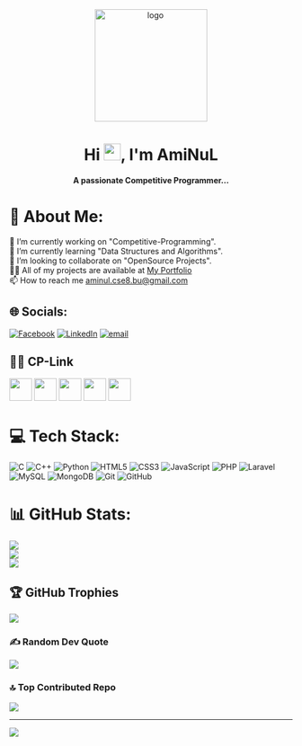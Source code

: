<div align="center">
  <a href="#">
    <img src="https://i.imgur.com/iXuL1HG.png" alt="logo" style="height: 200px; width: auto;">
  </a>
  <h1>Hi <img src="https://raw.githubusercontent.com/MartinHeinz/MartinHeinz/master/wave.gif" width="30px">, I'm AmiNuL</h1>
  <h4>A passionate Competitive Programmer...</h4>
</div>


# 💫 About Me:
🔭 I’m currently working on "Competitive-Programming".<br>🌱 I’m currently learning "Data Structures and Algorithms".<br>👯 I’m looking to collaborate on "OpenSource Projects".<br>👨‍💻 All of my projects are available at [My Portfolio]()<br>📫 How to reach me aminul.cse8.bu@gmail.com<br>


## 🌐 Socials:
[![Facebook](https://img.shields.io/badge/Facebook-%231877F2.svg?logo=Facebook&logoColor=white)](https://facebook.com/https://www.facebook.com/md.aminulislam.amin.72) [![LinkedIn](https://img.shields.io/badge/LinkedIn-%230077B5.svg?logo=linkedin&logoColor=white)](https://linkedin.com/in/https://www.linkedin.com/in/md-aminul-islam-amin-79360024a/) [![email](https://img.shields.io/badge/Email-D14836?logo=gmail&logoColor=white)](mailto:aminul.cse8.bu@gmail.com) 
## 🧑‍💻 CP-Link
 [<img src="https://img.shields.io/badge/AmiNul_72-151515?style=for-the-badge&logo=linkedin&logoColor=white" height=40>](https://www.linkedin.com/in/md-aminul-islam-amin-79360024a/) 
 [<img src="https://img.shields.io/badge/Codeforces-12100E?style=for-the-badge&logo=codeforces&logoColor=white" height=40>](https://codeforces.com/profile/AmiNuL72) 
 [<img src="https://img.shields.io/badge/LeeCode-12100E?style=for-the-badge&logo=leetcode&logoColor=white" height=40>](https://leetcode.com/u/AmiNuL_72/) 
 [<img src="https://img.shields.io/badge/Codechef-12100E?style=for-the-badge&logo=codechef&logoColor=white" height=40>](https://www.codechef.com/users/aminul_72) 
 [<img src="https://img.shields.io/badge/atcoder-12100E?style=for-the-badge&logo=atcoder&logoColor=white" height=40>](https://atcoder.jp/users/AmiNuL72) 

# 💻 Tech Stack:
![C](https://img.shields.io/badge/c-%2300599C.svg?style=for-the-badge&logo=c&logoColor=white) ![C++](https://img.shields.io/badge/c++-%2300599C.svg?style=for-the-badge&logo=c%2B%2B&logoColor=white) ![Python](https://img.shields.io/badge/python-3670A0?style=for-the-badge&logo=python&logoColor=ffdd54) ![HTML5](https://img.shields.io/badge/html5-%23E34F26.svg?style=for-the-badge&logo=html5&logoColor=white) ![CSS3](https://img.shields.io/badge/css3-%231572B6.svg?style=for-the-badge&logo=css3&logoColor=white) ![JavaScript](https://img.shields.io/badge/javascript-%23323330.svg?style=for-the-badge&logo=javascript&logoColor=%23F7DF1E) ![PHP](https://img.shields.io/badge/php-%23777BB4.svg?style=for-the-badge&logo=php&logoColor=white) ![Laravel](https://img.shields.io/badge/laravel-%23FF2D20.svg?style=for-the-badge&logo=laravel&logoColor=white) ![MySQL](https://img.shields.io/badge/mysql-4479A1.svg?style=for-the-badge&logo=mysql&logoColor=white) ![MongoDB](https://img.shields.io/badge/MongoDB-%234ea94b.svg?style=for-the-badge&logo=mongodb&logoColor=white) ![Git](https://img.shields.io/badge/git-%23F05033.svg?style=for-the-badge&logo=git&logoColor=white) ![GitHub](https://img.shields.io/badge/github-%23121011.svg?style=for-the-badge&logo=github&logoColor=white)
# 📊 GitHub Stats:
![](https://github-readme-stats.vercel.app/api?username=AmiNuL-72&theme=blue-green&hide_border=false&include_all_commits=false&count_private=false)<br/>
![](https://nirzak-streak-stats.vercel.app/?user=AmiNuL-72&theme=blue-green&hide_border=false)<br/>
![](https://github-readme-stats.vercel.app/api/top-langs/?username=AmiNuL-72&theme=blue-green&hide_border=false&include_all_commits=false&count_private=false&layout=compact)

## 🏆 GitHub Trophies
![](https://github-profile-trophy.vercel.app/?username=AmiNuL-72&theme=blue-green&no-frame=false&no-bg=true&margin-w=4)

### ✍️ Random Dev Quote
![](https://quotes-github-readme.vercel.app/api?type=horizontal&theme=tokyonight)

### 🔝 Top Contributed Repo
![](https://github-contributor-stats.vercel.app/api?username=AmiNuL-72&limit=5&theme=ocean_dark&combine_all_yearly_contributions=true)

---
[![](https://visitcount.itsvg.in/api?id=AmiNuL-72&icon=0&color=0)](https://visitcount.itsvg.in)

<!-- Proudly created with GPRM ( https://gprm.itsvg.in ) -->

